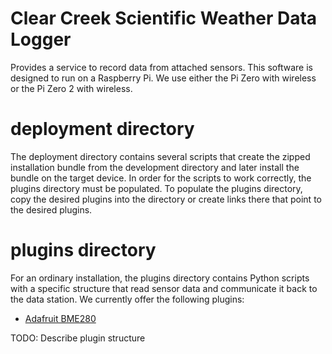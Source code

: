 # Clear Creek Scientific Weather Data Logger

Provides a service to record  data from attached sensors. This software is designed to run on a Raspberry Pi. We use either the Pi Zero with wireless or the Pi Zero 2 with wireless.

# deployment directory
The deployment directory contains several scripts that create the zipped installation bundle from the development directory and later install the bundle on the target device. In order for the scripts to work correctly, the plugins directory must be populated. To populate the plugins directory, copy the desired plugins into the directory or create links there that point to the desired plugins.

# plugins directory
For an ordinary installation, the plugins directory contains Python scripts with a specific structure that read sensor data and communicate it back to the data station. We currently offer the following plugins:

* [Adafruit BME280](https://github.com/ClearCreekSci/bme280_ccs_plugin)

TODO: Describe plugin structure

